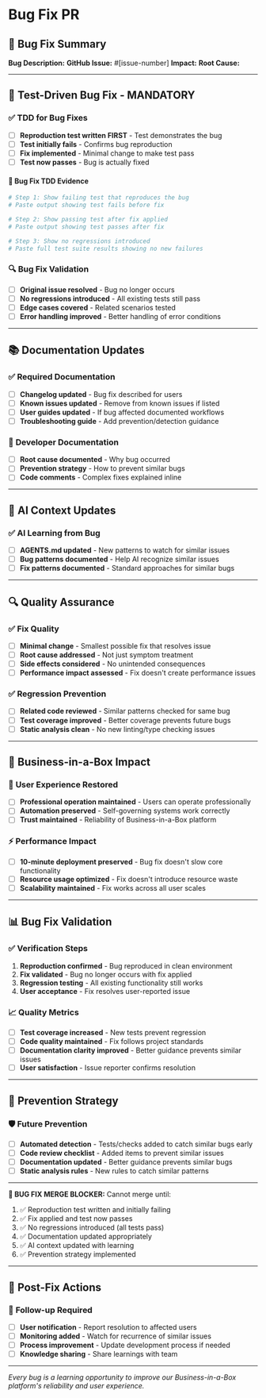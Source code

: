 # Bug Fix PR

## 🐛 Bug Fix Summary
<!-- Clear description of the bug being fixed -->

**Bug Description:** 
**GitHub Issue:** #[issue-number]
**Impact:** <!-- Who/what was affected by this bug? -->
**Root Cause:** <!-- What caused the bug? -->

---

## 🧪 Test-Driven Bug Fix - MANDATORY

### ✅ **TDD for Bug Fixes**
- [ ] **Reproduction test written FIRST** - Test demonstrates the bug
- [ ] **Test initially fails** - Confirms bug reproduction
- [ ] **Fix implemented** - Minimal change to make test pass
- [ ] **Test now passes** - Bug is actually fixed

#### 🔄 Bug Fix TDD Evidence
```bash
# Step 1: Show failing test that reproduces the bug
# Paste output showing test fails before fix

# Step 2: Show passing test after fix applied
# Paste output showing test passes after fix

# Step 3: Show no regressions introduced
# Paste full test suite results showing no new failures
```

### 🔍 **Bug Fix Validation**
- [ ] **Original issue resolved** - Bug no longer occurs
- [ ] **No regressions introduced** - All existing tests still pass
- [ ] **Edge cases covered** - Related scenarios tested
- [ ] **Error handling improved** - Better handling of error conditions

---

## 📚 Documentation Updates

### ✅ **Required Documentation**
- [ ] **Changelog updated** - Bug fix described for users
- [ ] **Known issues updated** - Remove from known issues if listed
- [ ] **User guides updated** - If bug affected documented workflows
- [ ] **Troubleshooting guide** - Add prevention/detection guidance

### 🔧 **Developer Documentation**
- [ ] **Root cause documented** - Why bug occurred
- [ ] **Prevention strategy** - How to prevent similar bugs
- [ ] **Code comments** - Complex fixes explained inline

---

## 🤖 AI Context Updates

### ✅ **AI Learning from Bug**
- [ ] **AGENTS.md updated** - New patterns to watch for similar issues
- [ ] **Bug patterns documented** - Help AI recognize similar issues
- [ ] **Fix patterns documented** - Standard approaches for similar bugs

---

## 🔍 Quality Assurance

### ✅ **Fix Quality**
- [ ] **Minimal change** - Smallest possible fix that resolves issue
- [ ] **Root cause addressed** - Not just symptom treatment
- [ ] **Side effects considered** - No unintended consequences
- [ ] **Performance impact assessed** - Fix doesn't create performance issues

### ✅ **Regression Prevention**
- [ ] **Related code reviewed** - Similar patterns checked for same bug
- [ ] **Test coverage improved** - Better coverage prevents future bugs
- [ ] **Static analysis clean** - No new linting/type checking issues

---

## 🚀 Business-in-a-Box Impact

### 🎯 **User Experience Restored**
- [ ] **Professional operation maintained** - Users can operate professionally
- [ ] **Automation preserved** - Self-governing systems work correctly
- [ ] **Trust maintained** - Reliability of Business-in-a-Box platform

### ⚡ **Performance Impact**
- [ ] **10-minute deployment preserved** - Bug fix doesn't slow core functionality
- [ ] **Resource usage optimized** - Fix doesn't introduce resource waste
- [ ] **Scalability maintained** - Fix works across all user scales

---

## 📊 Bug Fix Validation

### ✅ **Verification Steps**
1. **Reproduction confirmed** - Bug reproduced in clean environment
2. **Fix validated** - Bug no longer occurs with fix applied
3. **Regression testing** - All existing functionality still works
4. **User acceptance** - Fix resolves user-reported issue

### 📈 **Quality Metrics**
- [ ] **Test coverage increased** - New tests prevent regression
- [ ] **Code quality maintained** - Fix follows project standards
- [ ] **Documentation clarity improved** - Better guidance prevents similar issues
- [ ] **User satisfaction** - Issue reporter confirms resolution

---

## 🔄 Prevention Strategy

### 🛡️ **Future Prevention**
- [ ] **Automated detection** - Tests/checks added to catch similar bugs early
- [ ] **Code review checklist** - Added items to prevent similar issues
- [ ] **Documentation updated** - Better guidance prevents similar bugs
- [ ] **Static analysis rules** - New rules to catch similar patterns

---

**🚫 BUG FIX MERGE BLOCKER:** Cannot merge until:
1. ✅ Reproduction test written and initially failing
2. ✅ Fix applied and test now passes
3. ✅ No regressions introduced (all tests pass)
4. ✅ Documentation updated appropriately
5. ✅ AI context updated with learning
6. ✅ Prevention strategy implemented

---

## 📝 Post-Fix Actions

### 🔄 **Follow-up Required**
- [ ] **User notification** - Report resolution to affected users
- [ ] **Monitoring added** - Watch for recurrence of similar issues
- [ ] **Process improvement** - Update development process if needed
- [ ] **Knowledge sharing** - Share learnings with team

---

*Every bug is a learning opportunity to improve our Business-in-a-Box platform's reliability and user experience.*